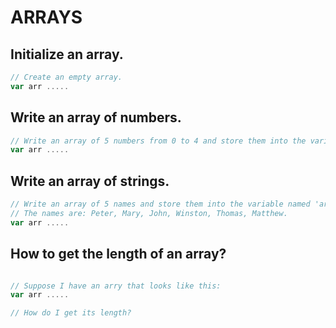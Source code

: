 # ARRAYS

## Initialize an array.
```javascript
// Create an empty array.
var arr .....
```

## Write an array of numbers.
```javascript
// Write an array of 5 numbers from 0 to 4 and store them into the variable named 'arr'.
var arr .....
```

## Write an array of strings.
```javascript
// Write an array of 5 names and store them into the variable named 'arr'.
// The names are: Peter, Mary, John, Winston, Thomas, Matthew.
var arr .....
```

## How to get the length of an array?
```javascript

// Suppose I have an arry that looks like this:
var arr .....

// How do I get its length?

```

